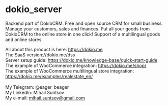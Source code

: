 # dokio_server
Backend part of DokioCRM. Free and open source CRM for small business. Manage your customers, sales and finances. Put all your goods from DokioCRM to the online store in one click! Support of a multilingual goods and online stores

All about this product is here: https://dokio.me<br>
The SaaS version://dokio.me/dss<br>
Server setup guide: https://dokio.me/knowledge-base/quick-start-guide<br>
The example of WooCommerce integration: https://dokio.me/shop/<br>
The example of WooCommerce multilingual store integration: https://dokio.me/examples/realestate_en/<br>
<br>
My Telegram: @eager_beager<br>
My LinkedIn: Mihail Suntsov<br>
My e-mail: mihail.suntsov@gmail.com<br>
